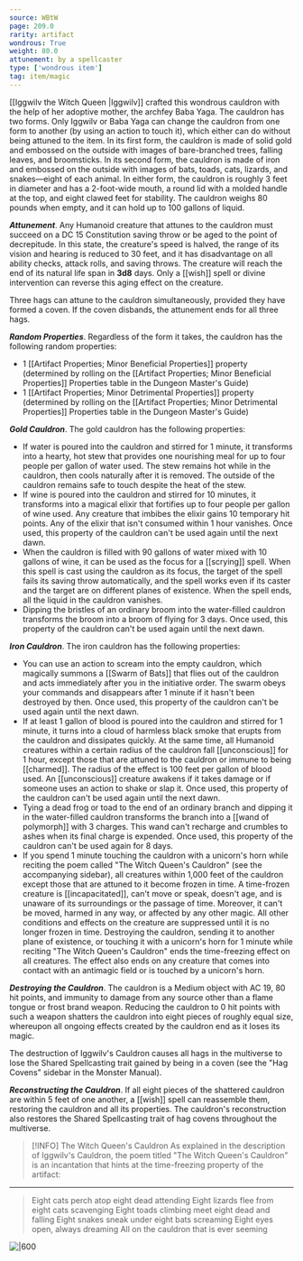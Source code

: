 ```yaml
---
source: WBtW
page: 209.0
rarity: artifact
wondrous: True
weight: 80.0
attunement: by a spellcaster
type: ['wondrous item']
tag: item/magic
---
```


[[Iggwilv the Witch Queen \|Iggwilv]] crafted this wondrous cauldron with the help of her adoptive mother, the archfey Baba Yaga. The cauldron has two forms. Only Iggwilv or Baba Yaga can change the cauldron from one form to another (by using an action to touch it), which either can do without being attuned to the item. In its first form, the cauldron is made of solid gold and embossed on the outside with images of bare-branched trees, falling leaves, and broomsticks. In its second form, the cauldron is made of iron and embossed on the outside with images of bats, toads, cats, lizards, and snakes—eight of each animal. In either form, the cauldron is roughly 3 feet in diameter and has a 2-foot-wide mouth, a round lid with a molded handle at the top, and eight clawed feet for stability. The cauldron weighs 80 pounds when empty, and it can hold up to 100 gallons of liquid.

**_Attunement_**. Any Humanoid creature that attunes to the cauldron must succeed on a DC 15 Constitution saving throw or be aged to the point of decrepitude. In this state, the creature's speed is halved, the range of its vision and hearing is reduced to 30 feet, and it has disadvantage on all ability checks, attack rolls, and saving throws. The creature will reach the end of its natural life span in **3d8** days. Only a [[wish]] spell or divine intervention can reverse this aging effect on the creature.

Three hags can attune to the cauldron simultaneously, provided they have formed a coven. If the coven disbands, the attunement ends for all three hags.

**_Random Properties_**. Regardless of the form it takes, the cauldron has the following random properties:

- 1 [[Artifact Properties; Minor Beneficial Properties]] property (determined by rolling on the [[Artifact Properties; Minor Beneficial Properties]] Properties table in the Dungeon Master's Guide)
- 1 [[Artifact Properties; Minor Detrimental Properties]] property (determined by rolling on the [[Artifact Properties; Minor Detrimental Properties]] Properties table in the Dungeon Master's Guide)

**_Gold Cauldron_**. The gold cauldron has the following properties:

- If water is poured into the cauldron and stirred for 1 minute, it transforms into a hearty, hot stew that provides one nourishing meal for up to four people per gallon of water used. The stew remains hot while in the cauldron, then cools naturally after it is removed. The outside of the cauldron remains safe to touch despite the heat of the stew.
- If wine is poured into the cauldron and stirred for 10 minutes, it transforms into a magical elixir that fortifies up to four people per gallon of wine used. Any creature that imbibes the elixir gains 10 temporary hit points. Any of the elixir that isn't consumed within 1 hour vanishes. Once used, this property of the cauldron can't be used again until the next dawn.
- When the cauldron is filled with 90 gallons of water mixed with 10 gallons of wine, it can be used as the focus for a [[scrying]] spell. When this spell is cast using the cauldron as its focus, the target of the spell fails its saving throw automatically, and the spell works even if its caster and the target are on different planes of existence. When the spell ends, all the liquid in the cauldron vanishes.
- Dipping the bristles of an ordinary broom into the water-filled cauldron transforms the broom into a broom of flying for 3 days. Once used, this property of the cauldron can't be used again until the next dawn.

**_Iron Cauldron_**. The iron cauldron has the following properties:

- You can use an action to scream into the empty cauldron, which magically summons a [[Swarm of Bats]] that flies out of the cauldron and acts immediately after you in the initiative order. The swarm obeys your commands and disappears after 1 minute if it hasn't been destroyed by then. Once used, this property of the cauldron can't be used again until the next dawn.
- If at least 1 gallon of blood is poured into the cauldron and stirred for 1 minute, it turns into a cloud of harmless black smoke that erupts from the cauldron and dissipates quickly. At the same time, all Humanoid creatures within a certain radius of the cauldron fall [[unconscious]] for 1 hour, except those that are attuned to the cauldron or immune to being [[charmed]]. The radius of the effect is 100 feet per gallon of blood used. An [[unconscious]] creature awakens if it takes damage or if someone uses an action to shake or slap it. Once used, this property of the cauldron can't be used again until the next dawn.
- Tying a dead frog or toad to the end of an ordinary branch and dipping it in the water-filled cauldron transforms the branch into a [[wand of polymorph]] with 3 charges. This wand can't recharge and crumbles to ashes when its final charge is expended. Once used, this property of the cauldron can't be used again for 8 days.
- If you spend 1 minute touching the cauldron with a unicorn's horn while reciting the poem called "The Witch Queen's Cauldron" (see the accompanying sidebar), all creatures within 1,000 feet of the cauldron except those that are attuned to it become frozen in time. A time-frozen creature is [[incapacitated]], can't move or speak, doesn't age, and is unaware of its surroundings or the passage of time. Moreover, it can't be moved, harmed in any way, or affected by any other magic. All other conditions and effects on the creature are suppressed until it is no longer frozen in time. Destroying the cauldron, sending it to another plane of existence, or touching it with a unicorn's horn for 1 minute while reciting "The Witch Queen's Cauldron" ends the time-freezing effect on all creatures. The effect also ends on any creature that comes into contact with an antimagic field or is touched by a unicorn's horn.

**_Destroying the Cauldron_**. The cauldron is a Medium object with AC 19, 80 hit points, and immunity to damage from any source other than a flame tongue or frost brand weapon. Reducing the cauldron to 0 hit points with such a weapon shatters the cauldron into eight pieces of roughly equal size, whereupon all ongoing effects created by the cauldron end as it loses its magic.

The destruction of Iggwilv's Cauldron causes all hags in the multiverse to lose the Shared Spellcasting trait gained by being in a coven (see the "Hag Covens" sidebar in the Monster Manual).

**_Reconstructing the Cauldron_**. If all eight pieces of the shattered cauldron are within 5 feet of one another, a [[wish]] spell can reassemble them, restoring the cauldron and all its properties. The cauldron's reconstruction also restores the Shared Spellcasting trait of hag covens throughout the multiverse.


> [!INFO] The Witch Queen's Cauldron
>As explained in the description of Iggwilv's Cauldron, the poem titled "The Witch Queen's Cauldron" is an incantation that hints at the time-freezing property of the artifact:

---

>Eight cats perch atop eight dead attending
>Eight lizards flee from eight cats scavenging
>Eight toads climbing meet eight dead and falling
>Eight snakes sneak under eight bats screaming
>Eight eyes open, always dreaming
>All on the cauldron that is ever seeming


![|600]()